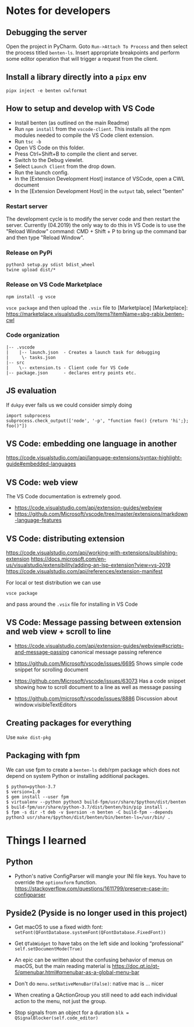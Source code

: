# Notes for developers

## Debugging the server
Open the project in PyCharm. Goto `Run->Attach To Process` and then
select the process titled `benten-ls`. Insert appropriate breakpoints
and perform some editor operation that will trigger a request from the
client.

## Install a library directly into a `pipx` env

```
pipx inject -e benten cwlformat
```

## How to setup and develop with VS Code

- Install benten (as outlined on the main Readme)
- Run `npm install` from the `vscode-client`. This installs all the npm
  modules needed to compile the VS Code client extension.
- Run `tsc -b`
- Open VS Code on this folder.
- Press Ctrl+Shift+B to compile the client and server.
- Switch to the Debug viewlet.
- Select `Launch Client` from the drop down.
- Run the launch config.
- In the [Extension Development Host] instance of VSCode, open a CWL document
- In the [Extension Development Host] in the `output` tab, select "benten"


### Restart server

The development cycle is to modify the server code and then restart the server.
Currently (04.2019) the only way to do this in VS Code is to use the
"Reload Window" command:
CMD + Shift + P to bring up the command bar and then type "Reload Window".

### Release on PyPi

```
python3 setup.py sdist bdist_wheel
twine upload dist/*
```

### Release on VS Code Marketplace

```
npm install -g vsce
```

`vsce package` and then upload the `.vsix` file to [Marketplace]
[Marketplace]:
https://marketplace.visualstudio.com/items?itemName=sbg-rabix.benten-cwl


### Code organization

```
|-- .vscode
|    |-- launch.json  - Creates a launch task for debugging
|     \- tasks.json
|-- src
|    \-- extension.ts - Client code for VS Code
|-- package.json      - declares entry points etc.
```

## JS evaluation

If `dukpy` ever fails us we could consider simply doing

```
import subprocess
subprocess.check_output(['node', '-p', "function foo() {return 'hi';}; foo()"])
```


## VS Code: embedding one language in another

https://code.visualstudio.com/api/language-extensions/syntax-highlight-guide#embedded-languages


## VS Code: web view

The VS Code documentation is extremely good.

- https://code.visualstudio.com/api/extension-guides/webview
- https://github.com/Microsoft/vscode/tree/master/extensions/markdown-language-features


## VS Code: distributing extension

https://code.visualstudio.com/api/working-with-extensions/publishing-extension
https://docs.microsoft.com/en-us/visualstudio/extensibility/adding-an-lsp-extension?view=vs-2019
https://code.visualstudio.com/api/references/extension-manifest

For local or test distribution we can use
```
vsce package
```
and pass around the `.vsix` file for installing in VS Code

## VS Code: Message passing between extension and web view + scroll to line

- https://code.visualstudio.com/api/extension-guides/webview#scripts-and-message-passing
	canonical message passing reference

- https://github.com/Microsoft/vscode/issues/6695
	Shows simple code snippet for scrolling document

- https://github.com/Microsoft/vscode/issues/63073
	Has a code snippet showing how to scroll document to a line as
	well as message passing

- https://github.com/microsoft/vscode/issues/8886
	Discussion about window.visibleTextEditors

## Creating packages for everything

Use `make dist-pkg`

## Packaging with fpm

We can use fpm to create a `benten-ls` deb/rpm package which does
not depend on system Python or installing additional packages.

```
$ python=python-3.7
$ version=1.0
$ gem install --user fpm
$ virtualenv --python python3 build-fpm/usr/share/$python/dist/benten
$ build-fpm/usr/share/python-3.7/dist/benten/bin/pip install .
$ fpm -s dir -t deb -v $version -n benten -C build-fpm --depends python3 usr/share/$python/dist/benten/bin/benten-ls=/usr/bin/ .

```

# Things I learned

## Python

- Python's native ConfigParser will mangle your INI file keys. You have to override the
  `optionxform` function.
  https://stackoverflow.com/questions/1611799/preserve-case-in-configparser


## Pyside2 (Pyside is no longer used in this project)

- Get macOS to use a fixed width font:
  `setFont(QFontDatabase.systemFont(QFontDatabase.FixedFont))`

- Get `QTabWidget` to have tabs on the left side and looking “professional”
  `self.setDocumentMode(True)`

- An epic can be written about the confusing behavior of menus on macOS, but
  the main reading material is https://doc.qt.io/qt-5/qmenubar.html#qmenubar-as-a-global-menu-bar

- Don't do `menu.setNativeMenuBar(False)`: native mac is ... nicer

- When creating a QActionGroup you still need to add each individual action to the menu,
  not just the group.

- Stop signals from an object for a duration
  `blk = QSignalBlocker(self.code_editor)`
